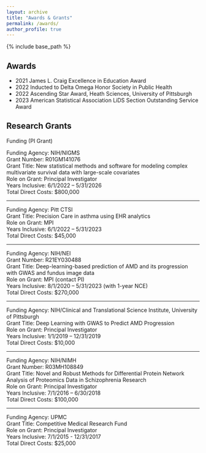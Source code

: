 ```yaml
---
layout: archive
title: "Awards & Grants"
permalink: /awards/
author_profile: true
---
```


{% include base_path %}

## Awards
- 2021 James L. Craig Excellence in Education Award 
- 2022 Inducted to Delta Omega Honor Society in Public Health
- 2022 Ascending Star Award, Heath Sciences, University of Pittsburgh
- 2023 American Statistical Association LiDS Section Outstanding Service Award

## Research Grants
Funding (PI Grant) 

Funding Agency: NIH/NIGMS  
Grant Number: R01GM141076  
Grant Title: New statistical methods and software for modeling complex multivariate survival data with large-scale covariates  
Role on Grant: Principal Investigator  
Years Inclusive: 6/1/2022 – 5/31/2026  
Total Direct Costs: $800,000  

---

Funding Agency: Pitt CTSI  
Grant Title: Precision Care in asthma using EHR analytics  
Role on Grant: MPI  
Years Inclusive: 6/1/2022 – 5/31/2023  
Total Direct Costs: $45,000  

---

Funding Agency: NIH/NEI  
Grant Number: R21EY030488  
Grant Title: Deep-learning-based prediction of AMD and its progression with GWAS and fundus image data  
Role on Grant: MPI (contact PI)  
Years Inclusive: 8/1/2020 – 5/31/2023 (with 1-year NCE)  
Total Direct Costs: $270,000  

---

Funding Agency: NIH/Clinical and Translational Science Institute, University of Pittsburgh  
Grant Title: Deep Learning with GWAS to Predict AMD Progression  
Role on Grant: Principal Investigator  
Years Inclusive: 1/1/2019 – 12/31/2019  
Total Direct Costs: $10,000    

---                

Funding Agency: NIH/NIMH  
Grant Number: R03MH108849  
Grant Title: Novel and Robust Methods for Differential   Protein Network Analysis of Proteomics Data in Schizophrenia Research  
Role on Grant: Principal Investigator  
Years Inclusive: 7/1/2016 – 6/30/2018  
Total Direct Costs: $100,000  

---

Funding Agency: UPMC  
Grant Title: Competitive Medical Research Fund  
Role on Grant: Principal Investigator  
Years Inclusive: 7/1/2015 - 12/31/2017  
Total Direct Costs: $25,000  